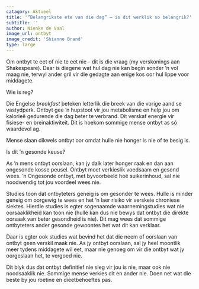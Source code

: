```yaml
---
catagory: Aktueel
title: '“Belangrikste ete van die dag” – is dit werklik so belangrik?'
subtitle: ''
author: Nienke de Vaal
image_url: ontbyt
image_credit: 'Shianne Brand'
type: large
---
```


Om ontbyt te eet of nie te eet nie - dit is die vraag (my verskonings aan Shakespeare). Daar is diegene wat hul dag nie kan begin sonder ’n vol maag nie, terwyl ander gril vir die gedagte aan enige kos oor hul lippe voor middagete.

Wie is reg?

Die Engelse _breakfast_ beteken letterlik die breek van die vorige aand se vastydperk. Ontbyt gee ’n hupstoot vir jou metabolisme en help jou om kalorieë gedurende die dag beter te verbrand. Dit verskaf energie vir fisiese- en breinaktiwiteit. Dit is hoekom sommige mense ontbyt as só waardevol ag.

Mense slaan dikwels ontbyt oor omdat hulle nie honger is nie of te besig is.

Is dit ’n gesonde keuse?

As ’n mens ontbyt oorslaan, kan jy dalk later honger raak en dan aan ongesonde kosse peusel. Ontbyt moet verkieslik voedsaam en gesond wees. ’n Ongesonde ontbyt, met byvoorbeeld hoë suikerinhoud, sal nie noodwendig tot jou voordeel wees nie.

Studies toon dat ontbyteters geneig is om gesonder te wees. Hulle is minder geneig om oorgewig te wees en het ’n laer risiko vir verskeie chroniese siektes. Hierdie studies is egter sogenaamde waarnemingstudies wat nie oorsaaklikheid kan toon nie (hulle kan dus nie bewys dat ontbyt die direkte oorsaak van beter gesondheid is nie). Dit mag wees dat sommige ontbyteters ander gesonde gewoontes het wat dit kan verklaar.

Daar is egter ook studies wat bevind het dat die neem of oorslaan van ontbyt geen verskil maak nie. As jy ontbyt oorslaan, sal jy heel moontlik meer tydens middagete wil eet, maar nie genoeg om vir die ontbyt wat jy oorgeslaan het, te vergoed nie.

Dit blyk dus dat ontbyt definitief nie sleg vir jou is nie, maar ook nie noodsaaklik nie. Sommige mense verkies dit en ander nie. Doen net wat die beste by jou roetine en dieetbehoeftes pas.
